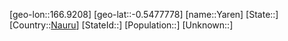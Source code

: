 ﻿---
location: [-0.5477778,166.9208]
type: City
tags:
- geo/City


SpocWebEntityId: 36745
isDeleted: false
confidential: public

---
[geo-lon::166.9208]
[geo-lat::-0.5477778]
[name::Yaren]
[State::]
[Country::[Nauru](geo/Continent/Oceania/Nauru.md)]
[StateId::]
[Population::]
[Unknown::]

